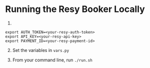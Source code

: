 # Running the Resy Booker Locally

1.  

    export AUTH_TOKEN=<your-resy-auth-token>
    export API_KEY=<your-resy-api-key>
    export PAYMENT_ID=<your-resy-payment-id>

2. Set the variables in `vars.py`

3. From your command line, run
    `./run.sh`
